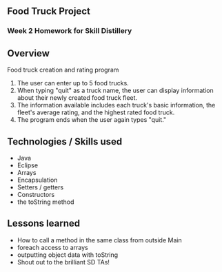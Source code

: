 ## Food Truck Project 

### Week 2 Homework for Skill Distillery 

## Overview 

Food truck creation and rating program 

1. The user can enter up to 5 food trucks. 
2. When typing "quit" as a truck name, the user can display information about their newly created food truck fleet. 
3. The information available includes each truck's basic information, the fleet's average rating, and the highest rated food truck. 
4. The program ends when the user again types "quit."



## Technologies / Skills used 
* Java 
* Eclipse 
* Arrays 
* Encapsulation 
* Setters / getters 
* Constructors 
* the toString method 

## Lessons learned 
* How to call a method in the same class from outside Main 
* foreach access to arrays 
* outputting object data with toString  
* Shout out to the brilliant SD TAs! 
